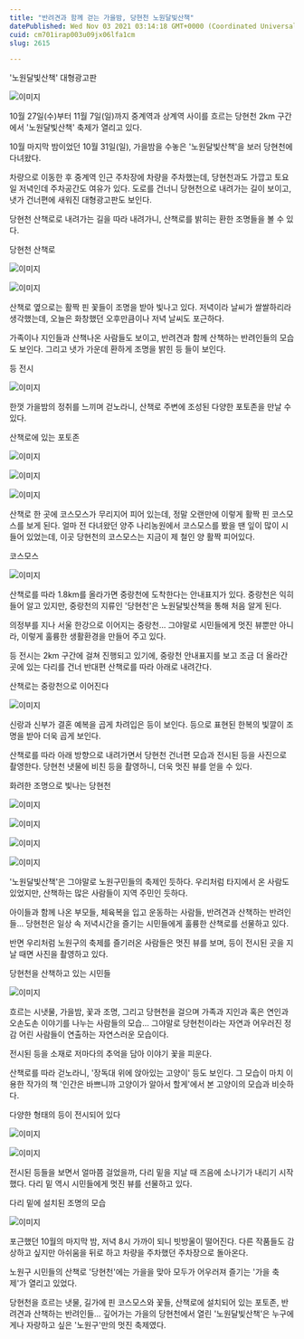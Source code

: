 ```yaml
---
title: "반려견과 함께 걷는 가을밤, 당현천 노원달빛산책"
datePublished: Wed Nov 03 2021 03:14:18 GMT+0000 (Coordinated Universal Time)
cuid: cm701irap003u09jx06lfa1cm
slug: 2615

---
```



'노원달빛산책' 대형광고판

![이미지](https://cdn.hashnode.com/res/hashnode/image/upload/v1739251592226/4b3e8a53-d0eb-4a16-b2fa-8d47327cd724.jpeg)

10월 27일(수)부터 11월 7일(일)까지 중계역과 상계역 사이를 흐르는 당현천 2km 구간에서 '노원달빛산책' 축제가 열리고 있다.

10월 마지막 밤이었던 10월 31일(일), 가을밤을 수놓은 '노원달빛산책'을 보러 당현천에 다녀왔다.

차량으로 이동한 후 중계역 인근 주차장에 차량을 주차했는데, 당현천과도 가깝고 토요일 저녁인데 주차공간도 여유가 있다. 도로를 건너니 당현천으로 내려가는 길이 보이고, 냇가 건너편에 새워진 대형광고판도 보인다.

당현천 산책로로 내려가는 길을 따라 내려가니, 산책로를 밝히는 환한 조명들을 볼 수 있다.

당현천 산책로

![이미지](https://cdn.hashnode.com/res/hashnode/image/upload/v1739251595444/63dbdd0f-3628-4258-9a67-0cab58757bac.jpeg)

![이미지](https://cdn.hashnode.com/res/hashnode/image/upload/v1739251598249/91f41e66-7ea8-4332-9ea8-8ad95c8bf300.jpeg)

산책로 옆으로는 활짝 핀 꽃들이 조명을 받아 빛나고 있다. 저녁이라 날씨가 쌀쌀하리라 생각했는데, 오늘은 화창했던 오후만큼이나 저녁 날씨도 포근하다.

가족이나 지인들과 산책나온 사람들도 보이고, 반려견과 함께 산책하는 반려인들의 모습도 보인다. 그리고 냇가 가운데 환하게 조명을 밝힌 등 들이 보인다.

등 전시

![이미지](https://cdn.hashnode.com/res/hashnode/image/upload/v1739251601301/5ab37a74-b5d4-47b9-8228-fa1343388b9f.jpeg)

한껏 가을밤의 정취를 느끼며 걷노라니, 산책로 주변에 조성된 다양한 포토존을 만날 수 있다.

산책로에 있는 포토존

![이미지](https://cdn.hashnode.com/res/hashnode/image/upload/v1739251604172/5c0e48d0-afd4-4acb-b6e9-6573d4d2d2a7.jpeg)

![이미지](https://cdn.hashnode.com/res/hashnode/image/upload/v1739251607114/226ac39b-6bbd-45cd-bd2c-664e476c4ffc.jpeg)

![이미지](https://cdn.hashnode.com/res/hashnode/image/upload/v1739251609834/90ba387f-581e-4d98-a3fd-5581f5b55dc0.jpeg)

산책로 한 곳에 코스모스가 무리지어 피어 있는데, 정말 오랜만에 이렇게 활짝 핀 코스모스를 보게 된다. 얼마 전 다녀왔던 양주 나리농원에서 코스모스를 봤을 땐 잎이 많이 시들어 있었는데, 이곳 당현천의 코스모스는 지금이 제 철인 양 활짝 피어있다.

코스모스

![이미지](https://cdn.hashnode.com/res/hashnode/image/upload/v1739251613066/b0151825-bf11-4467-8a90-ef8e5ba8ffe1.jpeg)

산책로를 따라 1.8km를 올라가면 중랑천에 도착한다는 안내표지가 있다. 중랑천은 익히 들어 알고 있지만, 중랑천의 지류인 '당현천'은 노원달빛산책을 통해 처음 알게 된다.

의정부를 지나 서울 한강으로 이어지는 중랑천... 그야말로 시민들에게 멋진 뷰뿐만 아니라, 이렇게 훌륭한 생활환경을 만들어 주고 있다.

등 전시는 2km 구간에 걸쳐 진행되고 있기에, 중랑천 안내표지를 보고 조금 더 올라간 곳에 있는 다리를 건너 반대편 산책로를 따라 아래로 내려간다.

산책로는 중랑천으로 이어진다

![이미지](https://cdn.hashnode.com/res/hashnode/image/upload/v1739251616128/364e46be-96ea-46d2-acdc-70340b2ab10b.jpeg)

신랑과 신부가 결혼 예복을 곱게 차려입은 등이 보인다. 등으로 표현된 한복의 빛깔이 조명을 받아 더욱 곱게 보인다.

산책로를 따라 아래 방향으로 내려가면서 당현천 건너편 모습과 전시된 등을 사진으로 촬영한다. 당현천 냇물에 비친 등을 촬영하니, 더욱 멋진 뷰를 얻을 수 있다.

화려한 조명으로 빛나는 당현천

![이미지](https://cdn.hashnode.com/res/hashnode/image/upload/v1739251618863/fd2995d9-8377-406b-8340-6b0708590733.jpeg)

![이미지](https://cdn.hashnode.com/res/hashnode/image/upload/v1739251621731/8e8976cb-cb5f-4f46-b811-dda3a9a3f006.jpeg)

![이미지](https://cdn.hashnode.com/res/hashnode/image/upload/v1739251624625/fb9a82ad-9c3a-45ab-839d-85a8f22d57f4.jpeg)

![이미지](https://cdn.hashnode.com/res/hashnode/image/upload/v1739251627800/4c23b5f1-6c93-4c68-a687-7eb44792ac4a.jpeg)

'노원달빛산책'은 그야말로 노원구민들의 축제인 듯하다. 우리처럼 타지에서 온 사람도 있었지만, 산책하는 많은 사람들이 지역 주민인 듯하다.

아이들과 함께 나온 부모들, 체육복을 입고 운동하는 사람들, 반려견과 산책하는 반려인들... 당현천은 일상 속 저녁시간을 즐기는 시민들에게 훌륭한 산책로를 선물하고 있다.

반면 우리처럼 노원구의 축제를 즐기러온 사람들은 멋진 뷰를 보며, 등이 전시된 곳을 지날 때면 사진을 촬영하고 있다.

당현천을 산책하고 있는 시민들

![이미지](https://cdn.hashnode.com/res/hashnode/image/upload/v1739251630517/9b9a9529-c4df-4072-9d40-51ccd767f3e9.jpeg)

흐르는 시냇물, 가을밤, 꽃과 조명, 그리고 당현천을 걸으며 가족과 지인과 혹은 연인과 오손도손 이야기를 나누는 사람들의 모습... 그야말로 당현천이라는 자연과 어우러진 정감 어린 사람들이 연출하는 자연스러운 모습이다.

전시된 등을 소재로 저마다의 추억을 담아 이야기 꽃을 피운다.

산책로를 따라 걷노라니, '장독대 위에 앉아있는 고양이' 등도 보인다. 그 모습이 마치 이용한 작가의 책 '인간은 바쁘니까 고양이가 알아서 할게'에서 본 고양이의 모습과 비슷하다.

다양한 형태의 등이 전시되어 있다

![이미지](https://cdn.hashnode.com/res/hashnode/image/upload/v1739251633225/6577c99b-8945-41ed-8d74-f962ee0fcd1c.jpeg)

![이미지](https://cdn.hashnode.com/res/hashnode/image/upload/v1739251636277/89a4b460-5776-4925-b527-9d8d8dfecb52.jpeg)

전시된 등들을 보면서 얼마쯤 걸었을까, 다리 밑을 지날 때 즈음에 소나기가 내리기 시작했다. 다리 밑 역시 시민들에게 멋진 뷰를 선물하고 있다.

다리 밑에 설치된 조명의 모습

![이미지](https://cdn.hashnode.com/res/hashnode/image/upload/v1739251639268/d2550a76-0635-4910-85cc-a18c24f9a4a3.jpeg)

포근했던 10월의 마지막 밤, 저녁 8시 가까이 되니 빗방울이 떨어진다. 다른 작품들도 감상하고 싶지만 아쉬움을 뒤로 하고 차량을 주차했던 주차장으로 돌아온다.

노원구 시민들의 산책로 '당현천'에는 가을을 맞아 모두가 어우러져 즐기는 '가을 축제'가 열리고 있었다.

당현천을 흐르는 냇물, 길가에 핀 코스모스와 꽃들, 산책로에 설치되어 있는 포토존, 반려견과 산책하는 반려인들... 깊어가는 가을의 당현천에서 열린 '노원달빛산책'은 누구에게나 자랑하고 싶은 '노원구'만의 멋진 축제였다.